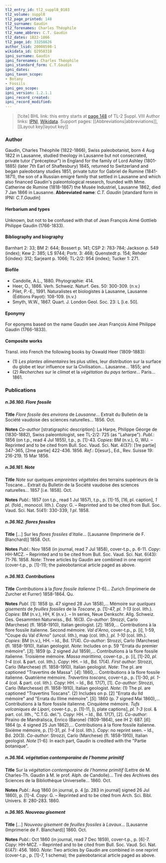 ```yaml
---
tl2_entry_id: tl2_suppl8_0103
tl2_volume: suppl8
tl2_page_printed: 148
tl2_surname: Gaudin
tl2_forenames: Charles Théophile
tl2_name_abbrev: C.T. Gaudin
tl2_dates: 1822-1866
tl2_page_id: 33258626
author_lsid: 20008598-1
wikidata_id: Q2958318
ipni_surname: Gaudin
ipni_forenames: Charles Théophile
ipni_standard_form: C.T.Gaudin
ipni_dates: 
ipni_taxon_scope: 
- Botany
- Fossils
ipni_geo_scope: 
ipni_version: 1.2.1.1
ipni_record_created: 
ipni_record_modified:
---
```


> [!cite] BHL link: this entry starts at [page 148](https://www.biodiversitylibrary.org/page/33258626) of TL-2 Suppl. VIII
> Author links: [IPNI](https://www.ipni.org/a/20008598-1), [Wikidata](https://www.wikidata.org/wiki/Q2958318). Support pages: [[Abbreviations|abbreviations]], [[Layout key|layout key]]

### Author

Gaudin, Charles Théophile (1822-1866), Swiss paleobotanist, born 4 Aug 1822 in Lausanne, studied theology in Lausanne but not consecrated, private tutor ("précepteur") in England for the family of Lord Ashley (1801-1885) (later 7th Earl of Shaftesbury) 1845, returned to Switzerland and began paleobotany studies 1851, private tutor for Gabriel de Rumine (1841-1871), the son of a Russian emigré family that settled in Lausanne and which also financed Gaudin's paleontological research, founded with Mme. Catherine de Rumine (1818-1867) the Musée Industriel, Lausanne 1862, died 7 Jan 1866 in Lausanne. 
**Abbreviated name**: *C.T. Gaudin* \[standard form in IPNI: *C.T.Gaudin*\]

#### Herbarium and types

Unknown, but not to be confused with that of Jean François Aimé Gottlieb Philippe Gaudin (1766-1833).

#### Bibliography and biography

Barnhart 2: 33; BM 2: 644; Bossert p. 141; CSP 2: 783-784; Jackson p. 549 (index); Kew 2: 385; LS 9744; Portr. 3: 468; Quenstedt p. 154; Rehder 5(index): 312; Sarjeant p. 1066; TL-2/2: 954 (index); Tucker 1: 271.

#### Biofile

- Candolle, A.L., 1880. Phytographie: 414.
- Heer, O., 1866. Verh. Schweiz. Naturf. Ges. 50: 300-309. (n.v.)
- Pilet, P.-E., 1991. Naturalistes et biologistes à Lausanne, Lausanne (Éditions Payot): 108-109. (n.v.)
- Smyth, W.W., 1867. Quart. J. London Geol. Soc. 23: L \[i.e. 50\].

#### Eponymy

For eponyms based on the name Gaudin see Jean François Aimé Philippe Gaudin (1766-1833).

#### Composite works

Transl. into French the following books by Oswald Heer (1809-1883):
- (1) *Les plantes alimentaires* les plus utiles, leur distribution sur la surface du globe et leur influence sur la Civilisation... Lausanne... 1855; and
- (2) *Recherches* sur le *climat* et la *végétation* du *pays tertiare*... Paris... 1861.

### Publications

##### n.36.160. Flore fossile

**Title**
*Flore fossile* des *environs* de *Lausanne*... Extrait du Bulletin de la Société vaudoise des sciences naturelles... 1856. Oct.

**Notes**
*Co-author* \[stratigraphic description\]: La Harpe, Philippe Géorge de (1830-1882), Swiss paleontologist, see TL-2/2: 725 (as "Laharpe").
*Publ*.: 1856 (on t.p., read 4 Jul 1855), t.p., p. \[1\]-43. *Copies*: BM (n.v.), G, WU. – Reprinted and to be cited from Bull. Soc. Vaud. Sci. Nat. 4(37): \[1re partie\] 347-365, \[2me partie\] 422-436. 1856.
*Ref*.: D\[esur\]., Ed., Rev. Suisse 19: 216-219. 15 Mar 1856.

##### n.36.161. Note

**Title**
*Note* sur quelques *empreintes végétales* des terrains supérieurs de la Toscane... Extrait du Bulletin de la Société vaudoise des sciences naturelles... 1857 \[i.e. 1858\]. Oct.

**Notes**
*Publ*.: 1857 (on t.p., read 1 Jul 1857), t.p., p. \[1\]-15, \[16, pl. caption\], *1 pl*. (fold., monocol. lith.). *Copy*: G. – Reprinted and to be cited from Bull. Soc. Vaud. Sci. Nat. 5(41): 330-339, *1 pl*. 1858.

##### n.36.162. flores fossiles

**Title**
\[...\] Sur les *flores fossiles* d'*Italie*... \[Lausanne (Imprimerie de F. Blanchard)\] 1858. Oct.

**Notes**
*Publ*.: Nov 1858 (in journal, read 7 Jul 1858), cover-t.p., p. 6-11. *Copy*: HH-MCZ. – Reprinted and to be cited from Bull. Soc. Vaud. Sci. Nat. 6(43): 71-76. 1858.
*Note*: Three articles by Gaudin are combined in one reprint (cover-t.p., p. \[1\]-11); the paleobotanical article paged as above.

##### n.36.163. Contributions

**Title**
*Contributions* à la *flore fossile italienne* \[1-6\]... Zurich (Imprimerie de Zurcher et Furrer) 1858-1864. Qu.

**Notes**
*Publ*. \[1\]: 1858 (p. 47 signed 28 Jun 1858),... Mémoire sur *quelques gisements* de *feuilles fossiles* de la *Toscane*, p. \[1\]-47, *pl. 1-13* (col. lith.). *Copies*: BM (n.v.), HH, K (n.v.). – In series, Neue Denkschr. Allg. Schweiz. Ges. Gesammten Naturwiss., Bd. 16(3).
*Co-author*: Strozzi, Carlo (Marchese) (fl. 1858-1910), Italian geologist.
\[*2*\]: 1859,... Contributions à la flore fossile italienne. Second mémoire. *Val d'Arno*, cover-t.p., p. \[i\], 1-59, "Coupe du Val d'Arno" (uncol. lith.), map (col. lith.), *pl. 1-10* (col. lith.).
*Copies*: BM (n.v.), HH. – Id., Bd. 17(4).
*Co-author*: Strozzi, Carlo (Marchese) (fl. 1858-1910), Italian geologist.
*Note*: Includes on p. 59 "Errata du premier mémoire".
\[*3*\]: 1859 (p. 2 signed Jul 1859),... Contributions à la flore fossile italienne. Troisième mémoire. *Massa marittima*, cover-t.p., p. \[i\], \[1\]-20, *pl. 1-4* (col. & part. col. lith.). *Copy*: HH. – Id., Bd. 17(4).
*First author*: Strozzi, Carlo (Marchese) (fl. 1858-1910), Italian geologist.
*Note*: The pl. are captioned "Travertins de Massa".
\[*4*\]: 1860,... Contributions à la flore fossile italienne. Quatrième mémoire. *Travertins toscans*, cover-t.p., p. \[1\]-30, *pl. 1-4* (col. & part. col. lith.). *Copy*: HH. – Id., Bd. 17(7), \[1\].
*Co-author*: Strozzi, Carlo (Marchesse) (fl. 1858-1910), Italian geologist.
*Note*: (1) The pl. are captioned "Travertins Toscans". (2) Includes on p. \[2\] "Errata du IId mémoire" and "Errata du IIIme mémoire".
\[*5*\]: 1860 (p. 7 signed Mai 1860),... Contributions à la flore fossile italienne. Cinquième mémoire. *Tufs volcaniques de Lipari*, cover-t.p., p. \[1\]-11, \[i, plate captions\], *pl. 1-3* (col. & part. col. lith., "C.T.G. del."). *Copy*: HH. – Id., Bd. 17(7), \[2\].
*Co-author*: Piraïno de Mandralisca, Enrico (Barone) (1809-1864), see IH 2: 687.
\[*6*\]: 1864 (p. 4 signed 25 Jun 1862),... Contributions à la flore fossile italienne. Sixième mémoire, p. \[1\]-31, *pl. 1-4* (col. lith.). *Copy*: no reprint seen. – Id., Bd. 20(3).
*Co-author*: Strozzi, Carlo (Marchese) (fl. 1858-1910), Italian geologist.
*Note* \[1-6\]: In each part, Gaudin is credited with the "Partie botanique".

##### n.36.164. végétation contemporaine de l'homme primitif

**Title**
Sur la *végétation contemporaine de l'homme primitif* (Lettre de M. Charles-Th. Gaudin à M. le prof. Alph. de Candolle)... Tiré des Archives des Sciences de la Bibliothèque Universelle... 1860. Oct.

**Notes**
*Publ*.: Aug 1860 (in journal, p. 4 \[p. 283 in journal\] signed 26 Jul 1860), p. \[1\]-4. *Copy*: G. – Reprinted and to be cited from Arch. Sci. Bibl. Univers. 8: 280-283. 1860.

##### n.36.165. Nouveau gisement

**Title**
\[...\] *Nouveau gisement* de *feuilles fossiles* à *Lavaux*... \[Lausanne (Imprimerie de F. Blanchard)\] 1860. Oct.

**Notes**
*Publ*.: Oct 1860 (in journal, read 7 Dec 1859), cover-t.p., p. \[6\]-7. *Copy*: HH-MCZ. – Reprinted and to be cited from Bull. Soc. Vaud. Sci. Nat. 6(47): 456. 1860.
*Note*: Two articles by Gaudin are combined in one reprint (cover-t.p., p. \[1\]-7, 1 schema); the paleobotanical article paged as above.

